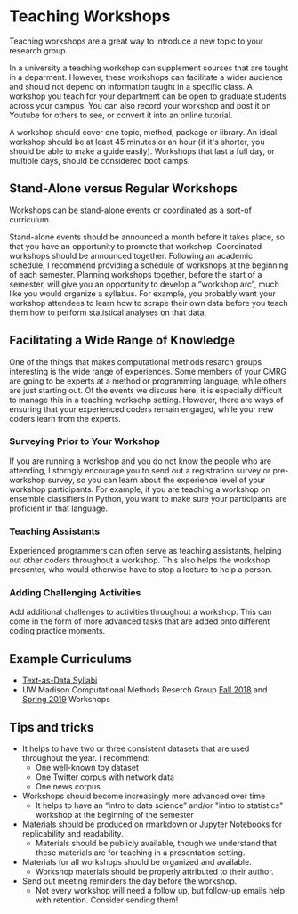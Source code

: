 # Teaching Workshops
Teaching workshops are a great way to introduce a new topic to your research group. 

In a university a teaching workshop can supplement courses that are taught in a deparment. However, these workshops can facilitate a wider audience and should not depend on information taught in a specific class. A workshop you teach for your department can be open to graduate students across your campus. You can also record your workshop and post it on Youtube for others to see, or convert it into an online tutorial. 

A workshop should cover one topic, method, package or library. An ideal workshop should be at least 45 minutes or an hour (if it's shorter, you should be able to make a guide easily). Workshops that last a full day, or multiple days, should be considered boot camps.

## Stand-Alone versus Regular Workshops
Workshops can be stand-alone events or coordinated as a sort-of curriculum. 

Stand-alone events should be announced a month before it takes place, so that you have an opportunity to promote that workshop. Coordinated workshops should be announced together. Following an academic schedule, I recommend providing a schedule of workshops at the beginning of each semester. Planning workshops together, before the start of a semester, will give you an opportunity to develop a “workshop arc”, much like you would organize a syllabus. For example, you probably want your workshop attendees to learn how to scrape their own data before you teach them how to perform statistical analyses on that data. 


## Facilitating a Wide Range of Knowledge 
One of the things that makes computational methods resarch groups interesting is the wide range of experiences. Some members of your CMRG are going to be experts at a method or programming language, while others are just starting out. Of the events we discuss here, it is especially difficult to manage this in a teaching worksohp setting. However, there are ways of ensuring that your experienced coders remain engaged, while your new coders learn from the experts.

### Surveying Prior to Your Workshop
If you are running a workshop and you do not know the people who are attending, I storngly encourage you to send out a registration survey or pre-workshop survey, so you can learn about the experience level of your workshop participants. For example, if you are teaching a workshop on ensemble classifiers in Python, you want to make sure your participants are proficient in that language. 

### Teaching Assistants
Experienced programmers can often serve as teaching assistants, helping out other coders throughout a workshop. This also helps the workshop presenter, who would otherwise have to stop a lecture to help a person. 

### Adding Challenging Activities
Add additional challenges to activities throughout a workshop. This can come in the form of more advanced tasks that are added onto different coding practice moments.

## Example Curriculums
* [Text-as-Data Syllabi](https://quanttext.com/analytical-text-programs1/)
* UW Madison Computational Methods Reserch Group [Fall 2018](https://computational.journalism.wisc.edu/2018/11/15/updated-computational-methods-workshop-list/) and [Spring 2019](https://computational.journalism.wisc.edu/2019/04/03/updated-spring-2019-schedule/) Workshops

## Tips and tricks
* It helps to have two or three consistent datasets that are used throughout the year. I recommend:
  * One well-known toy dataset
  * One Twitter corpus with network data
  * One news corpus
* Workshops should become increasingly more advanced over time
  * It helps to have an “intro to data science” and/or "intro to statistics" workshop at the beginning of the semester
* Materials should be produced on rmarkdown or Jupyter Notebooks for replicability and readability.
  * Materials should be publicly available, though we understand that these materials are for teaching in a presentation setting.
* Materials for all workshops should be organized and available.  
  * Workshop materials should be properly attributed to their author.
* Send out meeting reminders the day before the workshop.
  * Not every workshop will need a follow up, but follow-up emails help with retention. Consider sending them!
